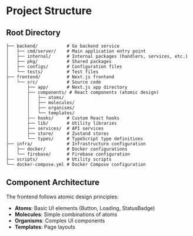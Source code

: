 # Project Structure

## Root Directory
```
├── backend/           # Go backend service
│   ├── cmd/server/    # Main application entry point
│   ├── internal/      # Internal packages (handlers, services, etc.)
│   ├── pkg/           # Shared packages
│   ├── configs/       # Configuration files
│   └── tests/         # Test files
├── frontend/          # Next.js frontend
│   └── src/           # Source code
│       ├── app/       # Next.js app directory
│       ├── components/ # React components (atomic design)
│       │   ├── atoms/
│       │   ├── molecules/
│       │   ├── organisms/
│       │   └── templates/
│       ├── hooks/     # Custom React hooks
│       ├── lib/       # Utility libraries
│       ├── services/  # API services
│       ├── store/     # Zustand stores
│       └── types/     # TypeScript type definitions
├── infra/             # Infrastructure configuration
│   ├── docker/        # Docker configurations
│   └── firebase/      # Firebase configuration
├── scripts/           # Utility scripts
└── docker-compose.yml # Docker Compose configuration
```

## Component Architecture
The frontend follows atomic design principles:
- **Atoms**: Basic UI elements (Button, Loading, StatusBadge)
- **Molecules**: Simple combinations of atoms
- **Organisms**: Complex UI components
- **Templates**: Page layouts